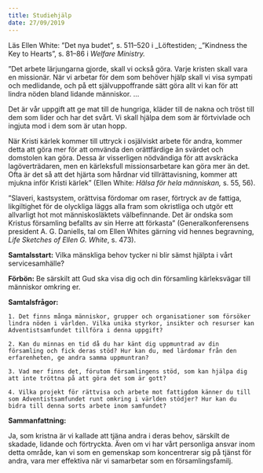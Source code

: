 ```yaml
---
title: Studiehjälp 
date: 27/09/2019
---
```


Läs Ellen White: ”Det nya budet”, s. 511–520 i _Löftestiden; _”Kindness the Key to Hearts”, s. 81–86 i _Welfare Ministry._

”Det arbete lärjungarna gjorde, skall vi också göra. Varje kristen skall vara en missionär. När vi arbetar för dem som behöver hjälp skall vi visa sympati och medlidande, och på ett självuppoffrande sätt göra allt vi kan för att lindra nöden bland lidande människor. …

Det är vår uppgift att ge mat till de hungriga, kläder till de nakna och tröst till dem som lider och har det svårt. Vi skall hjälpa dem som är förtvivlade och ingjuta mod i dem som är utan hopp.

När Kristi kärlek kommer till uttryck i osjälviskt arbete för andra, kommer detta att göra mer för att omvända den orättfärdige än svärdet och domstolen kan göra. Dessa är visserligen nödvändiga för att avskräcka lagöverträdaren, men en kärleksfull missionsarbetare kan göra mer än det. Ofta är det så att det hjärta som hårdnar vid tillrättavisning, kommer att mjukna inför Kristi kärlek” (Ellen White: _Hälsa för hela människan,_ s. 55, 56).

”Slaveri, kastsystem, orättvisa fördomar om raser, förtryck av de fattiga, likgiltighet för de olyckliga läggs alla fram som okristliga och utgör ett allvarligt hot mot människosläktets välbefinnande. Det är ondska som Kristus församling befallts av sin Herre att förkasta” (Generalkonferensens president A. G. Daniells, tal om Ellen Whites gärning vid hennes begravning, _Life Sketches of Ellen G. White_, s. 473).

**Samtalsstart:** Vilka mänskliga behov tycker ni blir sämst hjälpta i vårt servicesamhälle?

**Förbön:** Be särskilt att Gud ska visa dig och din församling kärleksvägar till människor omkring er.

**Samtalsfrågor:**

`1. Det finns många människor, grupper och organisationer som försöker lindra nöden i världen. Vilka unika styrkor, insikter och resurser kan Adventistsamfundet tillföra i denna uppgift?`

`2. Kan du minnas en tid då du har känt dig uppmuntrad av din församling och fick deras stöd? Hur kan du, med lärdomar från den erfarenheten, ge andra samma uppmuntran?`

`3. Vad mer finns det, förutom församlingens stöd, som kan hjälpa dig att inte tröttna på att göra det som är gott?`

`4. Vilka projekt för rättvisa och arbete mot fattigdom känner du till som Adventistsamfundet runt omkring i världen stödjer? Hur kan du bidra till denna sorts arbete inom samfundet?`

**Sammanfattning:**

Ja, som kristna är vi kallade att tjäna andra i deras behov, särskilt de skadade, lidande och förtryckta. Även om vi har vårt personliga ansvar inom detta område, kan vi som en gemenskap som koncentrerar sig på tjänst för andra, vara mer effektiva när vi samarbetar som en församlingsfamilj.